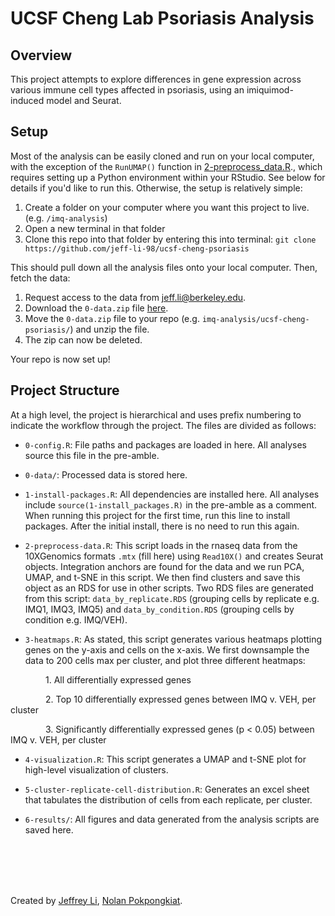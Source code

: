 # UCSF Cheng Lab Psoriasis Analysis 

## Overview

This project attempts to explore differences in gene expression across various immune cell types affected in psoriasis, using an imiquimod-induced model and Seurat.

## Setup

Most of the analysis can be easily cloned and run on your local computer, with the exception of the `RunUMAP()` function in [2-preprocess_data.R](https://github.com/jeff-li-98/ucsf-cheng-psoriasis/blob/master/2-preprocess_data.R)., which requires setting up a Python environment within your RStudio. See below for details if you'd like to run this. Otherwise, the setup is relatively simple:

1. Create a folder on your computer where you want this project to live. (e.g. `/imq-analysis`)
2. Open a new terminal in that folder
3. Clone this repo into that folder by entering this into terminal: `git clone https://github.com/jeff-li-98/ucsf-cheng-psoriasis`

This should pull down all the analysis files onto your local computer. Then, fetch the data:

1. Request access to the data from jeff.li@berkeley.edu.
2. Download the `0-data.zip` file  [here](https://berkeley.box.com/s/pvu598x3zkq40rwsn8pszg7bhcrduz2q).
3. Move the `0-data.zip` file to your repo (e.g. `imq-analysis/ucsf-cheng-psoriasis/`) and unzip the file.
4. The zip can now be deleted.

Your repo is now set up!

## Project Structure

At a high level, the project is hierarchical and uses prefix numbering to indicate the workflow through the project. The files are divided as follows:

  - `0-config.R`: File paths and packages are loaded in here. All analyses source this file in the pre-amble. 

  - `0-data/`: Processed data is stored here.

  - `1-install-packages.R`: All dependencies are installed here. All analyses include `source(1-install_packages.R)` in the pre-amble as a comment. When running this project for the first time, run this line to install packages. After the initial install, there is no need to run this again.

  - `2-preprocess-data.R`: This script loads in the rnaseq data from the 10XGenomics formats `.mtx` (fill here) using `Read10X()` and creates Seurat objects. Integration anchors are found for the data and we run PCA, UMAP, and t-SNE in this script. We then find clusters and save this object as an RDS for use in other scripts. Two RDS files are generated from this script: `data_by_replicate.RDS` (grouping cells by replicate e.g. IMQ1, IMQ3, IMQ5) and `data_by_condition.RDS` (grouping cells by condition e.g. IMQ/VEH). 

  - `3-heatmaps.R`: As stated, this script generates various heatmaps plotting genes on the y-axis and cells on the x-axis. We first downsample the data to 200 cells max per cluster, and plot three different heatmaps:
  

&ensp;&ensp;&ensp;&ensp;&ensp;&ensp;&ensp;&ensp;1. All differentially expressed genes

&ensp;&ensp;&ensp;&ensp;&ensp;&ensp;&ensp;&ensp;2. Top 10 differentially expressed genes between IMQ v. VEH, per cluster

&ensp;&ensp;&ensp;&ensp;&ensp;&ensp;&ensp;&ensp;3. Significantly differentially expressed genes (p < 0.05) between IMQ v. VEH, per cluster

  - `4-visualization.R`: This script generates a UMAP and t-SNE plot for high-level visualization of clusters. 

  - `5-cluster-replicate-cell-distribution.R`: Generates an excel sheet that tabulates the distribution of cells from each replicate, per cluster. 

  - `6-results/`: All figures and data generated from the analysis scripts are saved here.


<br>
<br>
<br>
<br>

Created by [Jeffrey Li](https://github.com/jeff-li-98), [Nolan Pokpongkiat](https://github.com/nolanpokpongkiat).
